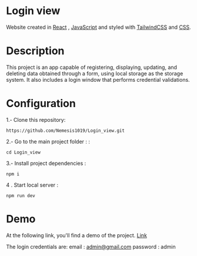 # Login view

Website created in [React](https://es.react.dev/) , [JavaScript](https://developer.mozilla.org/es/docs/Web/JavaScript) and styled with [TailwindCSS](https://tailwindcss.com/) and [CSS](https://developer.mozilla.org/en-US/docs/Web/CSS).


#  Description
This project is an app capable of registering, displaying, updating, and deleting data obtained through a form, using local storage as the storage system. It also includes a login window that performs credential validations.


# Configuration

1.- Clone this repository:
 
	https://github.com/Nemesis1019/Login_view.git

  
2.- Go to the main project folder : :

    cd Login_view

3.- Install project dependencies :

    npm i
4 . Start local server :

    npm run dev

# Demo
At the following link, you'll find a demo of the project.
[Link](https://github.com/Nemesis1019/Login_view.git)

The login credentials are:
email : admin@gmail.com 
password : admin
